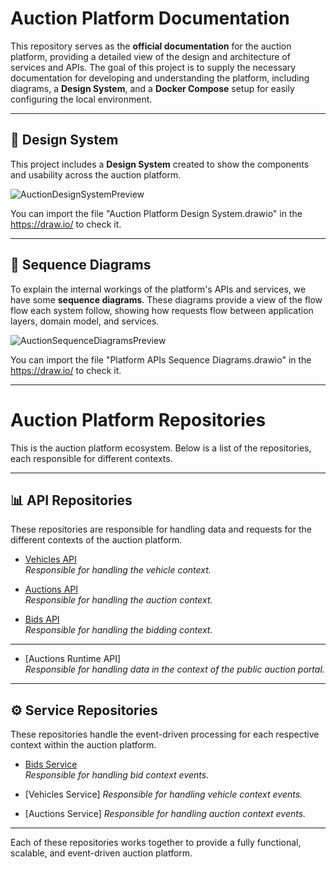 # Auction Platform Documentation

This repository serves as the **official documentation** for the auction platform, providing a detailed view of the design and architecture of services and APIs. The goal of this project is to supply the necessary documentation for developing and understanding the platform, including diagrams, a **Design System**, and a **Docker Compose** setup for easily configuring the local environment.

---

## 🎨 Design System

This project includes a **Design System** created to show the components and usability across the auction platform. 

![AuctionDesignSystemPreview](https://github.com/user-attachments/assets/78222dfb-dad3-4cd1-b462-1bf2d836c580)

You can import the file "Auction Platform Design System.drawio" in the https://draw.io/ to check it.

---

## 🔄 Sequence Diagrams

To explain the internal workings of the platform's APIs and services, we have some  **sequence diagrams**. These diagrams provide a view of the flow flow each system follow, showing how requests flow between application layers, domain model, and services.

![AuctionSequenceDiagramsPreview](https://github.com/user-attachments/assets/5ed58798-1daa-44e5-83a3-40d9b234a5a9)

You can import the file "Platform APIs Sequence Diagrams.drawio" in the https://draw.io/ to check it.

---

# Auction Platform Repositories

This is the auction platform ecosystem. Below is a list of the repositories, each responsible for different contexts.

---

## 📊 API Repositories

These repositories are responsible for handling data and requests for the different contexts of the auction platform.

- [Vehicles API](https://github.com/gragefe/Auctions-Vehicles-Api)  
  *Responsible for handling the vehicle context.*

- [Auctions API](https://github.com/gragefe/Auctions-Api)  
  *Responsible for handling the auction context.*

- [Bids API](https://github.com/gragefe/Auctions-Bids-Api)  
  *Responsible for handling the bidding context.*

---

- [Auctions Runtime API]  
  *Responsible for handling data in the context of the public auction portal.*

---

## ⚙️ Service Repositories

These repositories handle the event-driven processing for each respective context within the auction platform.

- [Bids Service](https://github.com/gragefe/Auctions-Bids-Service)  
  *Responsible for handling bid context events.*
  
- [Vehicles Service]
  *Responsible for handling vehicle context events.*

- [Auctions Service] 
  *Responsible for handling auction context events.*

---

Each of these repositories works together to provide a fully functional, scalable, and event-driven auction platform.
